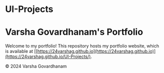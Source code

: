 # UI-Projects

# Varsha Govardhanam's Portfolio

Welcome to my portfolio! This repository hosts my portfolio website, which is available at [[https://24varshag.github.io](https://24varshag.github.io)](https://24varshag.github.io/UI-Projects/).



&copy; 2024 Varsha Govardhanam
